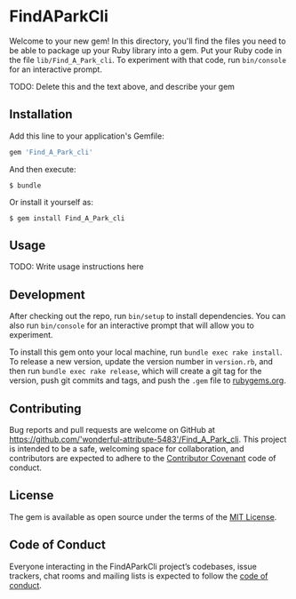 # FindAParkCli

Welcome to your new gem! In this directory, you'll find the files you need to be able to package up your Ruby library into a gem. Put your Ruby code in the file `lib/Find_A_Park_cli`. To experiment with that code, run `bin/console` for an interactive prompt.

TODO: Delete this and the text above, and describe your gem

## Installation

Add this line to your application's Gemfile:

```ruby
gem 'Find_A_Park_cli'
```

And then execute:

    $ bundle

Or install it yourself as:

    $ gem install Find_A_Park_cli

## Usage

TODO: Write usage instructions here

## Development

After checking out the repo, run `bin/setup` to install dependencies. You can also run `bin/console` for an interactive prompt that will allow you to experiment.

To install this gem onto your local machine, run `bundle exec rake install`. To release a new version, update the version number in `version.rb`, and then run `bundle exec rake release`, which will create a git tag for the version, push git commits and tags, and push the `.gem` file to [rubygems.org](https://rubygems.org).

## Contributing

Bug reports and pull requests are welcome on GitHub at https://github.com/'wonderful-attribute-5483'/Find_A_Park_cli. This project is intended to be a safe, welcoming space for collaboration, and contributors are expected to adhere to the [Contributor Covenant](http://contributor-covenant.org) code of conduct.

## License

The gem is available as open source under the terms of the [MIT License](https://opensource.org/licenses/MIT).

## Code of Conduct

Everyone interacting in the FindAParkCli project’s codebases, issue trackers, chat rooms and mailing lists is expected to follow the [code of conduct](https://github.com/'wonderful-attribute-5483'/Find_A_Park_cli/blob/master/CODE_OF_CONDUCT.md).
